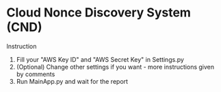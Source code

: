 # Cloud Nonce Discovery System (CND)

Instruction 

1. Fill your "AWS Key ID" and "AWS Secret Key" in Settings.py
2. (Optional) Change other settings if you want - more instructions given by comments
3. Run MainApp.py and wait for the report